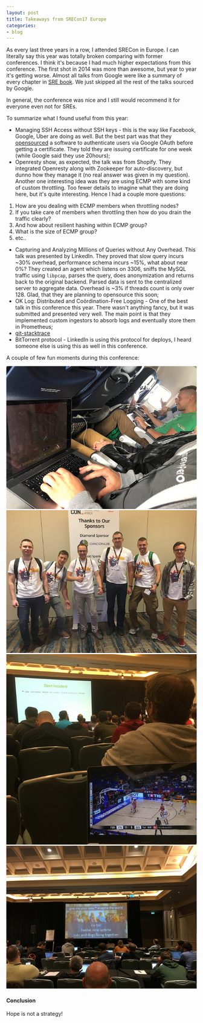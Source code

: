 ```yaml
---
layout: post
title: Takeaways from SRECon17 Europe
categories:
- blog
---
```


As every last three years in a row, I attended SRECon in Europe. I can literally say this year was totally broken comparing with former conferences. I think it's because I had much higher expectations from this conference. The first shot in 2014 was more than awesome, but year to year it's getting worse. Almost all talks from Google were like a summary of every chapter in [SRE book](https://landing.google.com/sre/book.html). We just skipped all the rest of the talks sourced by Google.

In general, the conference was nice and I still would recommend it for everyone even not for SREs.

To summarize what I found useful from this year:
* Managing SSH Access without SSH keys - this is the way like Facebook, Google, Uber are doing as well. But the best part was that they [opensourced](https://github.com/nsheridan/cashier) a software to authenticate users via Google OAuth before getting a certificate. They told they are issuing certificate for one week (while Google said they use 20hours);
* Openresty show, as expected, the talk was from Shopify. They integrated Openresty along with Zookeeper for auto-discovery, but dunno how they manage it (no real answer was given in my question). Another one interesting idea was they are using ECMP with some kind of custom throttling. Too fewer details to imagine what they are doing here, but it's quite interesting. Hence I had a couple more questions:

1. How are you dealing with ECMP members when throttling nodes?
2. If you take care of members when throttling then how do you drain the traffic clearly?
3. And how about resilient hashing within ECMP group?
4. What is the size of ECMP group?
5. etc..

* Capturing and Analyzing Millions of Queries without Any Overhead. This talk was presented by LinkedIn. They proved that slow query incurs ~30% overhead, performance schema incurs ~15%, what about near 0%? They created an agent which listens on 3306, sniffs the MySQL traffic using `libpcap`, parses the query, does anonymization and returns back to the original backend. Parsed data is sent to the centralized server to aggregate data. Overhead is ~3% if threads count is only over 128. Glad, that they are planning to opensource this soon;
* OK Log: Distributed and Coördination-Free Logging - One of the best talk in this conference this year. There wasn't anything fancy, but it was submitted and presented very well. The main point is that they implemented custom ingestors to absorb logs and eventually store them in Prometheus;
* [git-stacktrace](https://github.com/pinterest/git-stacktrace)
* BitTorrent protocol - LinkedIn is using this protocol for deploys, I heard someone else is using this as well in this conference.

A couple of few fun moments during this conference:

![Quake3-during-the-flight](/images/q3-during-the-flight.jpg "Deathmatching Quake3 during the flight")
![Hostinger-SRECon17-Europe](/images/hostinger-srecon17.jpg "Hostinger attending SRECon17 Europe")
![EuroBasket2017](/images/srecon17-eurobasket.jpg "Shopify vs. EuroBasket 2017")
![Twelve nines uptime](/images/srecon17-12nines.jpg "Twelve nines uptime")

#### Conclusion

Hope is not a strategy!
